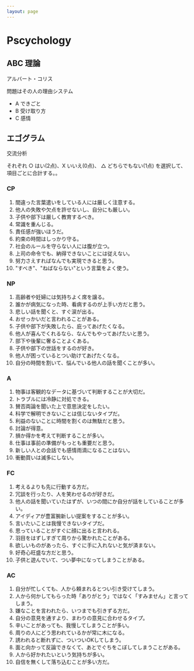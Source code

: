```yaml
---
layout: page
---
```


# Pscychology

## ABC 理論

アルバート・コリス

問題はその人の理由システム

* A できごと
* B 受け取り方
* C 感情

## エゴグラム

交流分析


それぞれ ○ はい(2点)、X いいえ(0点)、 △ どちらでもない(1点) を選択して、 項目ごとに合計する。。

### CP

1. 間違った言葉遣いをしている人には厳しく注意する。
1. 他人の失敗や欠点を許せないし、自分にも厳しい。
1. 子供や部下は厳しく教育するべき。
1. 常識を重んじる。
1. 責任感が強いほうだ。
1. 約束の時間はしっかり守る。
1. 社会のルールを守らない人には腹が立つ。
1. 上司の命令でも、納得できないことには従えない。
1. 努力さえすればなんでも実現できると思う。
1. "すべき"、"ねばならない"という言葉をよく使う。

### NP

1. 高齢者や妊婦には気持ちよく席を譲る。
1. 誰かが病気になった時、看病するのが上手い方だと思う。
1. 悲しい話を聞くと、すぐ涙が出る。
1. おせっかいだと言われることがある。
1. 子供や部下が失敗したら、庇ってあげたくなる。
1. 他人が喜んでくれるなら、なんでもやってあげたいと思う。
1. 部下や後輩に奢ることよくある。
1. 子供や部下の世話をするのが好き。
1. 他人が困っているとつい助けてあげたくなる。
1. 自分の時間を割いて、悩んでいる他人の話を聞くことが多い。

### A

1. 物事は客観的なデータに基づいて判断することが大切だ。
1. トラブルには冷静に対処できる。
1. 賛否両論を聞いた上で意思決定をしたい。
1. 科学で解明できないことは信じないタイプだ。
1. 利益のないことに時間を割くのは無駄だと思う。
1. 討論が得意。
1. 損か得かを考えて判断することが多い。
1. 仕事は事前の準備がもっとも重要だと思う。
1. 新しい人との会話でも感情雨滴になることはない。
1. 衝動買いは滅多にしない。

### FC

1. 考えるよりも先に行動する方だ。
1. 冗談を行ったり、人を笑わせるのが好きだ。
1. 他人の話を聞いていたはずが、いつの間にか自分が話をしていることが多い。
1. アイディアが豊富腕新しい提案をすることが多い。
1. 言いたいことは我慢できないタイプだ。
1. 思っていることがすぐに顔に出ると言われる。
1. 羽目をはずしすぎて周りから驚かれたことがある。
1. 欲しいものがあったら、すぐに手に入れないと気が済まない。
1. 好奇心旺盛な方だと思う。
1. 子供と遊んでいて、つい夢中になってしまうことがある。

### AC

1. 自分が忙しくても、人から頼まれるとつい引き受けてしまう。
1. 人から何かしてもらった時「ありがとう」ではなく「すみません」と言ってしまう。
1. 嫌なことを言われたら、いつまでも引きずる方だ。
1. 自分の意見を通すより、まわりの意見に合わせるタイプ。
1. 辛いことがあっても、我慢してしまうことが多い。
1. 周りの人にどう思われているかが常に木になる。
1. 誘われると断れずに、ついついOKしてしまう。
1. 面と向かって反論できなくて、あとでぐちをこぼしてしまうことがある。
1. 人から好かれたいという気持ちが多い。
1. 自信を無くして落ち込むことが多い方だ。


